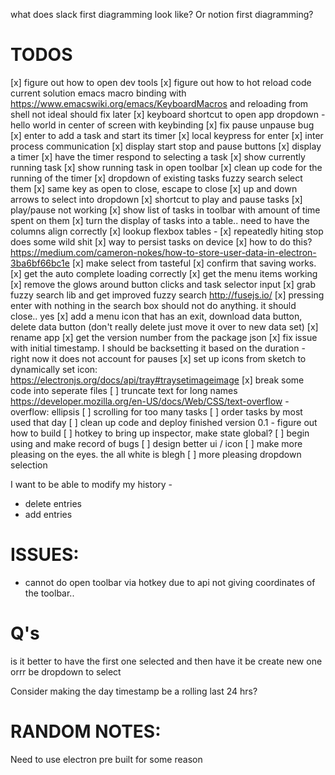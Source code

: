 what does slack first diagramming look like?
Or notion first diagramming?


# TODOS
[x] figure out how to open dev tools
[x] figure out how to hot reload code
    current solution emacs macro binding with
        https://www.emacswiki.org/emacs/KeyboardMacros
    and reloading from shell
    not ideal should fix later
[x] keyboard shortcut to open app dropdown
    - hello world in center of screen with keybinding
[x] fix pause unpause bug
[x] enter to add a task and start its timer
    [x] local keypress for enter
    [x] inter process communication
    [x] display start stop and pause buttons
    [x] display a timer
    [x] have the timer respond to selecting a task
        [x] show currently running task
[x] show running task in open toolbar
[x] clean up code for the running of the timer
[x] dropdown of existing tasks fuzzy search select them
[x] same key as open to close, escape to close
[x] up and down arrows to select into dropdown
[x] shortcut to play and pause tasks
[x] play/pause not working
[x] show list of tasks in toolbar with amount of time spent on them
[x] turn the display of tasks into a table.. need to have the columns align correctly
    [x] lookup flexbox tables -
[x] repeatedly hiting stop does some wild shit
[x] way to persist tasks on device
    [x] how to do this?
    https://medium.com/cameron-nokes/how-to-store-user-data-in-electron-3ba6bf66bc1e
[x] make select from tasteful
[x] confirm that saving works.
[x] get the auto complete loading correctly
[x] get the menu items working
[x] remove the glows around button clicks and task selector input
[x] grab fuzzy search lib and get improved fuzzy search
    http://fusejs.io/
[x] pressing enter with nothing in the search box should not do anything. it should close.. yes
[x] add a menu icon that has an exit, download data button, delete data button (don't really delete just move it over to new data set)
[x] rename app
[x] get the version number from the package json
[x] fix issue with initial timestamp. I should be backsetting it based on the duration - right now it does not account for pauses
[x] set up icons from sketch
    to dynamically set icon:
    https://electronjs.org/docs/api/tray#traysetimageimage
[x] break some code into seperate files
[ ] truncate text for long names
    https://developer.mozilla.org/en-US/docs/Web/CSS/text-overflow - overflow: ellipsis
[ ] scrolling for too many tasks
[ ] order tasks by most used that day
[ ] clean up code and deploy finished version 0.1 - figure out how to build
[ ] hotkey to bring up inspector, make state global?
[ ] begin using and make record of bugs
[ ] design better ui / icon
    [ ] make more pleasing on the eyes. the all white is blegh
    [ ] more pleasing dropdown selection


I want to be able to modify my history -
- delete entries
- add entries

# ISSUES:
- cannot do open toolbar via hotkey due to api not giving coordinates of the toolbar..

# Q's
is it better to have the first one selected and then have it be create new one orrr be dropdown to select

Consider making the day timestamp be a rolling last 24 hrs?

# RANDOM NOTES:
Need to use electron pre built for some reason
